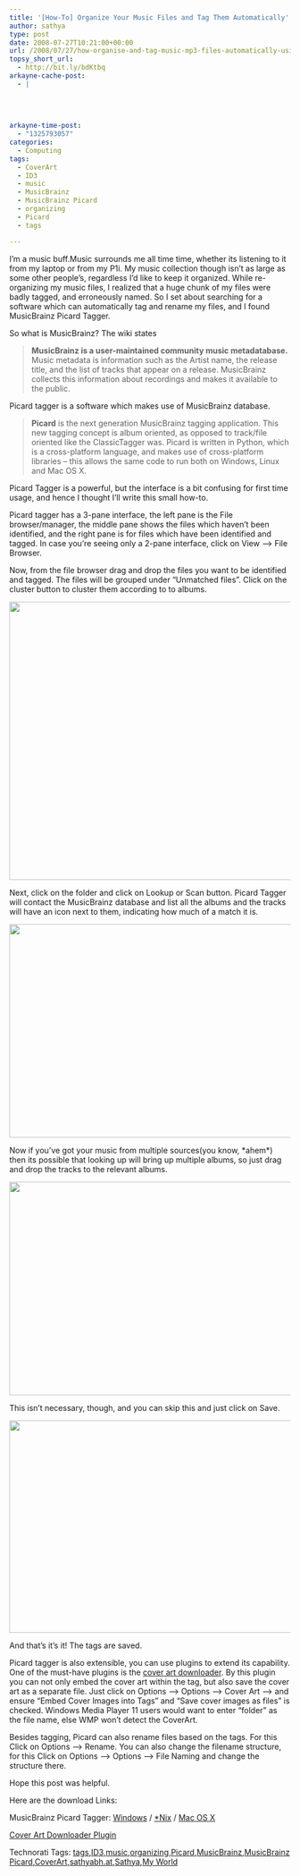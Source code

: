 ```yaml
---
title: '[How-To] Organize Your Music Files and Tag Them Automatically'
author: sathya
type: post
date: 2008-07-27T10:21:00+00:00
url: /2008/07/27/how-organise-and-tag-music-mp3-files-automatically-using-musicbrainz-picard-tagger/
topsy_short_url:
  - http://bit.ly/bdKtbq
arkayne-cache-post:
  - |
    
    
    
    
arkayne-time-post:
  - "1325793057"
categories:
  - Computing
tags:
  - CoverArt
  - ID3
  - music
  - MusicBrainz
  - MusicBrainz Picard
  - organizing
  - Picard
  - tags

---
```

I’m a music buff.Music surrounds me all time time, whether its listening to it from my laptop or from my P1i. My music collection though isn’t as large as some other people’s, regardless I’d like to keep it organized. While re-organizing my music files, I realized that a huge chunk of my files were badly tagged, and erroneously named. So I set about searching for a software which can automatically tag and rename my files, and I found MusicBrainz Picard Tagger.  
<!--more-->

So what is MusicBrainz? The wiki states

> **MusicBrainz is a user-maintained community music metadatabase.** Music metadata is information such as the Artist name, the release title, and the list of tracks that appear on a release. MusicBrainz collects this information about recordings and makes it available to the public.

Picard tagger is a software which makes use of MusicBrainz database.

> **Picard** is the next generation MusicBrainz tagging application. This new tagging concept is album oriented, as opposed to track/file oriented like the ClassicTagger was. Picard is written in Python, which is a cross-platform language, and makes use of cross-platform libraries &#8211; this allows the same code to run both on Windows, Linux and Mac OS X.

Picard Tagger is a powerful, but the interface is a bit confusing for first time usage, and hence I thought I’ll write this small how-to.

Picard tagger has a 3-pane interface, the left pane is the File browser/manager, the middle pane shows the files which haven’t been identified, and the right pane is for files which have been identified and tagged. In case you’re seeing only a 2-pane interface, click on View –> File Browser.

Now, from the file browser drag and drop the files you want to be identified and tagged. The files will be grouped under “Unmatched files”. Click on the cluster button to cluster them according to to albums.

<p style="text-align: center;">
  <a href="http://i.imgur.com/QlZ7t.png"><img class="aligncenter" src="http://i.imgur.com/QlZ7tl.jpg" alt="" width="640" height="498" /></a>
</p>

Next, click on the folder and click on Lookup or Scan button. Picard Tagger will contact the MusicBrainz database and list all the albums and the tracks will have an icon next to them, indicating how much of a match it is.

<p style="text-align: center;">
  <a href="http://i.imgur.com/hrm3R.png"><img class="aligncenter" src="http://i.imgur.com/hrm3Rl.jpg" alt="" width="640" height="382" /></a>
</p>

Now if you’ve got your music from multiple sources(you know, \*ahem\*) then its possible that looking up will bring up multiple albums, so just drag and drop the tracks to the relevant albums.

<p style="text-align: center;">
  <a href="http://i.imgur.com/8Uw4l.png"><img class="aligncenter" src="http://i.imgur.com/8Uw4ll.jpg" alt="" width="640" height="382" /></a>
</p>

This isn’t necessary, though, and you can skip this and just click on Save.

<p style="text-align: center;">
  <a href="http://i.imgur.com/DknY6.png"><img class="aligncenter" src="http://i.imgur.com/DknY6l.jpg" alt="" width="640" height="380" /></a>
</p>

And that’s it’s it! The tags are saved.

Picard tagger is also extensible, you can use plugins to extend its capability. One of the must-have plugins is the <a href="http://users.musicbrainz.org/~luks/picard-qt/plugins/coverart.py" target="_blank">cover art downloader</a>. By this plugin you can not only embed the cover art within the tag, but also save the cover art as a separate file. Just click on Options –> Options –> Cover Art –> and ensure “Embed Cover Images into Tags” and “Save cover images as files” is checked. Windows Media Player 11 users would want to enter “folder” as the file name, else WMP won’t detect the CoverArt.

Besides tagging, Picard can also rename files based on the tags. For this Click on Options –> Rename. You can also change the filename structure, for this Click on Options –> Options –> File Naming and change the structure there.

Hope this post was helpful.

Here are the download Links:

MusicBrainz Picard Tagger: <a href="http://musicbrainz.org/doc/MusicBrainz_Picard" target="_blank">Windows</a> / <a href="http://musicbrainz.org/doc/MusicBrainz_Picard" target="_blank">*Nix</a> / <a href="http://musicbrainz.org/doc/MusicBrainz_Picard" target="_blank">Mac OS X</a>

<a href="http://users.musicbrainz.org/~luks/picard-qt/plugins/coverart.py" target="_blank">Cover Art Downloader Plugin</a>

<div id="scid:0767317B-992E-4b12-91E0-4F059A8CECA8:8d17b15b-7de3-4490-9195-105201d1b9bd" class="wlWriterSmartContent" style="display: inline; float: none; margin: 0px; padding: 0px;">
  Technorati Tags: <a rel="tag" href="http://technorati.com/tags/tags">tags</a>,<a rel="tag" href="http://technorati.com/tags/ID3">ID3</a>,<a rel="tag" href="http://technorati.com/tags/music">music</a>,<a rel="tag" href="http://technorati.com/tags/organizing">organizing</a>,<a rel="tag" href="http://technorati.com/tags/Picard">Picard</a>,<a rel="tag" href="http://technorati.com/tags/MusicBrainz">MusicBrainz</a>,<a rel="tag" href="http://technorati.com/tags/MusicBrainz+Picard">MusicBrainz Picard</a>,<a rel="tag" href="http://technorati.com/tags/CoverArt">CoverArt</a>,<a rel="tag" href="http://technorati.com/tags/sathyabh.at">sathyabh.at</a>,<a rel="tag" href="http://technorati.com/tags/Sathya">Sathya</a>,<a rel="tag" href="http://technorati.com/tags/My+World">My World</a>
</div>
